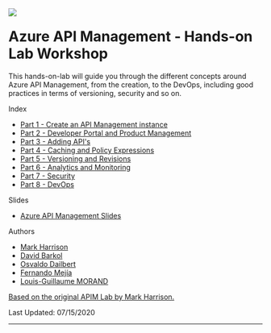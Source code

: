 <img style="float: left;" src="Images/APIM.png">

# Azure API Management - Hands-on Lab Workshop

This hands-on-lab will guide you through the different concepts around Azure API Management, from the creation, to the DevOps, including good practices in terms of versioning, security and so on.

Index
- [Part 1 - Create an API Management instance](apimanagement-1.md)
- [Part 2 - Developer Portal and Product Management](apimanagement-2.md)
- [Part 3 - Adding API's](apimanagement-3.md)
- [Part 4 - Caching and Policy Expressions](apimanagement-4.md)
- [Part 5 - Versioning and Revisions](apimanagement-5.md)
- [Part 6 - Analytics and Monitoring](apimanagement-6.md)
- [Part 7 - Security](apimanagement-7.md)
- [Part 8 - DevOps](apimanagement-8.md)

Slides
- [Azure API Management Slides](/slides/APIM.pptx)

Authors
- [Mark Harrison](http://github.com/markharrison)
- [David Barkol](https://github.com/dbarkol)
- [Osvaldo Dailbert](https://github.com/odaibert)
- [Fernando Mejía](https://github.com/feranto)
- [Louis-Guillaume MORAND](https://github.com/lgmorand)

[Based on the original APIM Lab by Mark Harrison.](https://github.com/markharrison/Lab_APIM)

Last Updated: 07/15/2020

---
